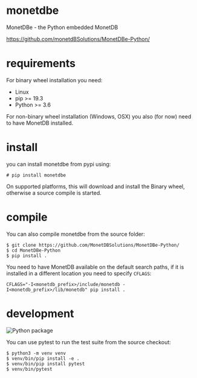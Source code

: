 # monetdbe
MonetDBe - the Python embedded MonetDB

https://github.com/monetdBSolutions/MonetDBe-Python/

# requirements

For binary wheel installation you need:

 * Linux
 * pip >= 19.3
 * Python >= 3.6

For non-binary wheel installation (Windows, OSX) you also (for now) need to
have MonetDB installed.


# install

you can install monetdbe from pypi using:
```
# pip install monetdbe
```

On supported platforms, this will download and install the Binary wheel, otherwise a source compile is started.

# compile

You can also compile monetdbe from the source folder:
```
$ git clone https://github.com/MonetDBSolutions/MonetDBe-Python/
$ cd MonetDBe-Python
$ pip install .
```

You need to have MonetDB available on the default search paths, if it is
installed in a different location you need to specify `CFLAGS`:
```
CFLAGS="-I<monetdb_prefix>/include/monetdb -I<monetdb_prefix>/lib/monetdb" pip install .
```
 
# development

![Python package](https://github.com/monetdBSolutions/MonetDBe-Python//workflows/Python%20package/badge.svg)


You can use pytest to run the test suite from the source checkout:
```
$ python3 -m venv venv
$ venv/bin/pip install -e .
$ venv/bin/pip install pytest
$ venv/bin/pytest
```

